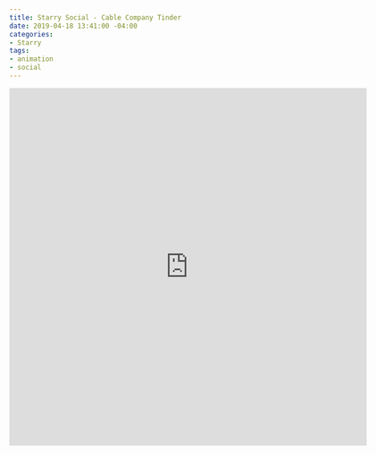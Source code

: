 ```yaml
---
title: Starry Social - Cable Company Tinder
date: 2019-04-18 13:41:00 -04:00
categories:
- Starry
tags:
- animation
- social
---
```


<div class="video-square">
	<iframe src="https://player.vimeo.com/video/429341997?&loop=1" width="640" height="640" frameborder="0" webkitallowfullscreen mozallowfullscreen allowfullscreen allow="autoplay" background="1"></iframe>
</div>
